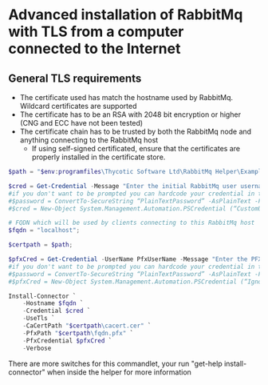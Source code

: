 [title]: # (Online RabbitMq Install w/ TLS)
[tags]: # (rabbitmq,installation)
[priority]: # (130)

# Advanced installation of RabbitMq with TLS from a computer connected to the Internet

## General TLS requirements

- The certificate used has match the hostname used by RabbitMq. Wildcard certificates are supported
- The certificate has to be an RSA with 2048 bit encryption or higher (CNG and ECC have not been tested)
- The certificate chain has to be trusted by both the RabbitMq node and anything connecting to the RabbitMq host
    - If using self-signed certificated, ensure that the certificates are properly installed in the certificate store.

```powershell
$path = "$env:programfiles\Thycotic Software Ltd\RabbitMq Helper\Examples";

$cred = Get-Credential -Message "Enter the initial RabbitMq user username and password";
#if you don't want to be prompted you can hardcode your credential in the script
#$password = ConvertTo-SecureString “PlainTextPassword” -AsPlainText -Force
#$cred = New-Object System.Management.Automation.PSCredential (“CustomUserName”, $password)

# FQDN which will be used by clients connecting to this RabbitMq host
$fqdn = "localhost";

$certpath = $path;

$pfxCred = Get-Credential -UserName PfxUserName -Message "Enter the PFX password. Username is ignored";
#if you don't want to be prompted you can hardcode your credential in the script
#$password = ConvertTo-SecureString “PlainTextPassword” -AsPlainText -Force
#$pfxCred = New-Object System.Management.Automation.PSCredential (“Ignored”, $password)

Install-Connector `
    -Hostname $fqdn `
    -Credential $cred `
    -UseTls `
    -CaCertPath "$certpath\cacert.cer" `
    -PfxPath "$certpath\fqdn.pfx" `
    -PfxCredential $pfxCred `
    -Verbose

```

There are more switches for this commandlet, your run "get-help install-connector" when inside the helper for more information